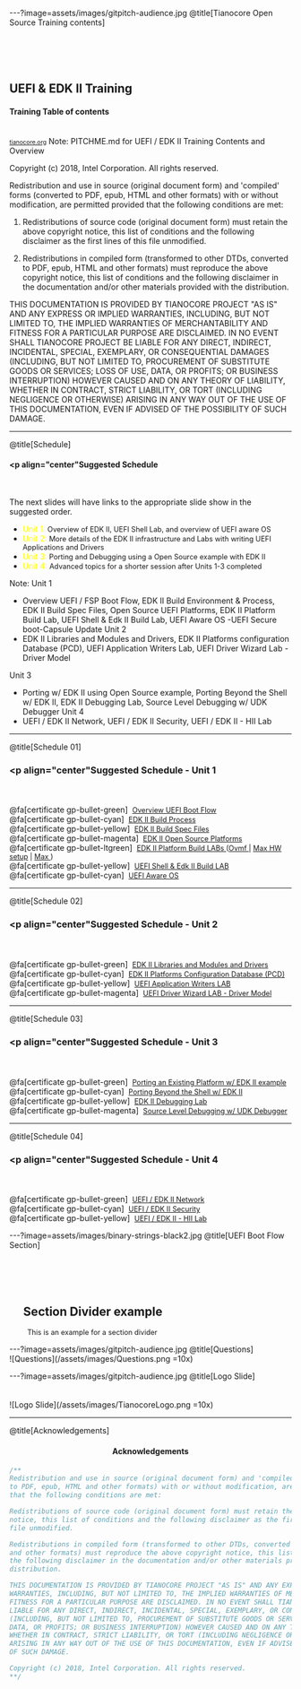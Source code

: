 ---?image=assets/images/gitpitch-audience.jpg
@title[Tianocore Open Source Training contents]
<br><br><br><br><br>
## <span class="gold"   >UEFI & EDK II Training</span>

#### Training Table of contents

<br>
<span style="font-size:0.75em" ><a href='http://www.tianocore.org'>tianocore.org</a></span>
Note:
  PITCHME.md for UEFI / EDK II Training  Contents and Overview

  Copyright (c) 2018, Intel Corporation. All rights reserved.<BR>

  Redistribution and use in source (original document form) and 'compiled'
  forms (converted to PDF, epub, HTML and other formats) with or without
  modification, are permitted provided that the following conditions are met:

  1) Redistributions of source code (original document form) must retain the
     above copyright notice, this list of conditions and the following
     disclaimer as the first lines of this file unmodified.

  2) Redistributions in compiled form (transformed to other DTDs, converted to
     PDF, epub, HTML and other formats) must reproduce the above copyright
     notice, this list of conditions and the following disclaimer in the
     documentation and/or other materials provided with the distribution.

  THIS DOCUMENTATION IS PROVIDED BY TIANOCORE PROJECT "AS IS" AND ANY EXPRESS OR
  IMPLIED WARRANTIES, INCLUDING, BUT NOT LIMITED TO, THE IMPLIED WARRANTIES OF
  MERCHANTABILITY AND FITNESS FOR A PARTICULAR PURPOSE ARE DISCLAIMED. IN NO
  EVENT SHALL TIANOCORE PROJECT  BE LIABLE FOR ANY DIRECT, INDIRECT, INCIDENTAL,
  SPECIAL, EXEMPLARY, OR CONSEQUENTIAL DAMAGES (INCLUDING, BUT NOT LIMITED TO,
  PROCUREMENT OF SUBSTITUTE GOODS OR SERVICES; LOSS OF USE, DATA, OR PROFITS;
  OR BUSINESS INTERRUPTION) HOWEVER CAUSED AND ON ANY THEORY OF LIABILITY,
  WHETHER IN CONTRACT, STRICT LIABILITY, OR TORT (INCLUDING NEGLIGENCE OR
  OTHERWISE) ARISING IN ANY WAY OUT OF THE USE OF THIS DOCUMENTATION, EVEN IF
  ADVISED OF THE POSSIBILITY OF SUCH DAMAGE.

---  
@title[Schedule]
#### <p align="center"<span class="gold"   >Suggested Schedule </span></p><br>

The next slides will have links to the appropriate slide show in the suggested order. <br>
- <font color="yellow">Unit 1:</font>  <span style="font-size:0.9em">Overview of EDK II, UEFI Shell Lab, and overview of UEFI aware OS</span><br>
- <font color="yellow">Unit 2:</font>  <span style="font-size:0.9em">More details of the EDK II infrastructure and Labs with writing UEFI Applications and Drivers</span><br>
- <font color="yellow">Unit 3:</font>  <span style="font-size:0.9em">Porting and Debugging using a Open Source example with EDK II</span><br>
- <font color="yellow">Unit 4:</font>  <span style="font-size:0.9em">Advanced topics for a shorter session after Units 1-3 completed</span>

 
Note:
Unit 1
  - Overview UEFI / FSP Boot Flow, EDK II Build Environment & Process, EDK II Build Spec Files, Open Source UEFI Platforms, EDK II Platform Build Lab, UEFI Shell & Edk II Build Lab, UEFI Aware OS -UEFI Secure boot-Capsule Update
Unit 2
  - EDK II Libraries and Modules and Drivers, EDK II Platforms configuration Database (PCD),  UEFI Application Writers Lab, UEFI Driver Wizard Lab - Driver Model

Unit 3
  - Porting w/ EDK II using Open Source example, Porting Beyond the Shell w/ EDK II,  EDK II Debugging Lab, Source Level Debugging w/ UDK Debugger
Unit 4
  - UEFI / EDK II Network,  UEFI / EDK II Security,  UEFI / EDK II - HII Lab 



---  
@title[Schedule 01]
<br>
### <p align="center"<span class="gold"   >Suggested Schedule - Unit 1</span></p><br>

<!---  Add bullets using https://fontawesome.com/cheatsheet certificate
-->
@fa[certificate gp-bullet-green]&nbsp;&nbsp;<span style="font-size:0.9em"><a href='https://gitpitch.com/Laurie0131/UEFI_Boot_Flow_Pres2/master#/' >Overview UEFI Boot Flow </a> </span><br>
@fa[certificate gp-bullet-cyan]&nbsp;&nbsp;<span style="font-size:0.9em"><a href='https://gitpitch.com/Laurie0131/EDK__II_Build_Process_Pres_2/master#/' >EDK II Build Process</a> </span><br>
@fa[certificate gp-bullet-yellow]&nbsp;&nbsp;<span style="font-size:0.9em"><a href='https://gitpitch.com/Laurie0131/EDK_II_Build_Spec_Files_Pres/master#/' >EDK II Build Spec Files </a> </span> <br>
@fa[certificate gp-bullet-magenta]&nbsp;&nbsp;<span style="font-size:0.9em"><a href='https://gitpitch.com/Laurie0131/OpenSource_Platforms_Pres/master#/' >EDK II Open Source Platforms </a> </span><br>
@fa[certificate gp-bullet-ltgreen]&nbsp;&nbsp;<span style="font-size:0.9em"><a href='https://gitpitch.com/Laurie0131/Platform_Build_LAB/master#/'>EDK II Platform Build LABs </a>
(<a href='https://gitpitch.com/Laurie0131/Platform_Build_LAB/master#/2'>Ovmf </a>| <a href='https://gitpitch.com/Laurie0131/Platform_Build_LAB/master#/16'>Max HW setup</a> | <a href='https://gitpitch.com/Laurie0131/Platform_Build_LAB/master#/24'>Max </a>)  </span><br>
@fa[certificate gp-bullet-yellow]&nbsp;&nbsp;<span style="font-size:0.9em"><a href='' >UEFI Shell & Edk II Build LAB </a> </span><br>
@fa[certificate gp-bullet-cyan]&nbsp;&nbsp;<span style="font-size:0.9em"><a href='' >UEFI Aware OS </a> </span>


---  
@title[Schedule 02]
<BR>
### <p align="center"<span class="gold"   >Suggested Schedule - Unit 2</span></p><br>

<!---  Add bullets using https://fontawesome.com/cheatsheet certificate
-->
@fa[certificate gp-bullet-green]<span style="font-size:0.5em">&nbsp;&nbsp;&nbsp;&nbsp;</span><span style="font-size:0.9em"><a href='' >EDK II Libraries and Modules and Drivers </a> </span><br>
@fa[certificate gp-bullet-cyan]<span style="font-size:0.5em">&nbsp;&nbsp;&nbsp;&nbsp;</span><span style="font-size:0.9em"><a href='' >EDK II Platforms Configuration Database (PCD)  </a> </span><br>
@fa[certificate gp-bullet-yellow]<span style="font-size:0.5em">&nbsp;&nbsp;&nbsp;&nbsp;</span><span style="font-size:0.9em"><a href='' >UEFI Application Writers LAB</a> </span> <br>
@fa[certificate gp-bullet-magenta]<span style="font-size:0.5em">&nbsp;&nbsp;&nbsp;&nbsp;</span><span style="font-size:0.9em"><a href='' >UEFI Driver Wizard LAB - Driver Model </a> </span> 

---  
@title[Schedule 03]
<BR>
### <p align="center"<span class="gold"   >Suggested Schedule - Unit 3</span></p><br>

<!---  Add bullets using https://fontawesome.com/cheatsheet certificate
-->
 @fa[certificate gp-bullet-green]&nbsp;&nbsp;<span style="font-size:0.9em"><a href='' >Porting an Existing Platform w/ EDK II example</a> </span><br>
 @fa[certificate gp-bullet-cyan]&nbsp;&nbsp;<span style="font-size:0.9em"><a href='' >Porting Beyond the Shell w/ EDK II </a> </span><br>
 @fa[certificate gp-bullet-yellow]&nbsp;&nbsp;<span style="font-size:0.9em"><a href='' >EDK II Debugging Lab </a> </span> <br>
 @fa[certificate gp-bullet-magenta]&nbsp;&nbsp;<span style="font-size:0.9em"><a href='' >Source Level Debugging w/ UDK Debugger</a> </span> 

---  
@title[Schedule 04]
<BR>
### <p align="center"<span class="gold"   >Suggested Schedule - Unit 4</span></p><br>

<!---  Add bullets using https://fontawesome.com/cheatsheet certificate
-->
 @fa[certificate gp-bullet-green]&nbsp;&nbsp;<span style="font-size:0.9em"><a href='' >UEFI / EDK II Network </a> </span><br>
 @fa[certificate gp-bullet-cyan]&nbsp;&nbsp;<span style="font-size:0.9em"><a href='' >UEFI / EDK II Security </a> </span><br>
 @fa[certificate gp-bullet-yellow]&nbsp;&nbsp;<span style="font-size:0.9em"><a href='' >UEFI / EDK II - HII Lab  </a> </span> <br>



---?image=assets/images/binary-strings-black2.jpg
@title[UEFI Boot Flow Section]
<br><br><br><br><br>
## <span class="gold"  >&nbsp;&nbsp;&nbsp;&nbsp;&nbsp;Section Divider example</span>
<span style="font-size:0.9em" > &nbsp;&nbsp;&nbsp;&nbsp;&nbsp;&nbsp;&nbsp;&nbsp;&nbsp;This is an example for a section divider</span>


---?image=assets/images/gitpitch-audience.jpg
@title[Questions]
<br>
![Questions](/assets/images/Questions.png =10x) 


---?image=assets/images/gitpitch-audience.jpg
@title[Logo Slide]
<br><br><br>
![Logo Slide](/assets/images/TianocoreLogo.png =10x)



---
@title[Acknowledgements]
#### <p align="center"><span class="gold"   >Acknowledgements</span></p>

```c++
/**
Redistribution and use in source (original document form) and 'compiled' forms (converted
to PDF, epub, HTML and other formats) with or without modification, are permitted provided
that the following conditions are met:

Redistributions of source code (original document form) must retain the above copyright 
notice, this list of conditions and the following disclaimer as the first lines of this 
file unmodified.

Redistributions in compiled form (transformed to other DTDs, converted to PDF, epub, HTML
and other formats) must reproduce the above copyright notice, this list of conditions and 
the following disclaimer in the documentation and/or other materials provided with the 
distribution.

THIS DOCUMENTATION IS PROVIDED BY TIANOCORE PROJECT "AS IS" AND ANY EXPRESS OR IMPLIED 
WARRANTIES, INCLUDING, BUT NOT LIMITED TO, THE IMPLIED WARRANTIES OF MERCHANTABILITY AND 
FITNESS FOR A PARTICULAR PURPOSE ARE DISCLAIMED. IN NO EVENT SHALL TIANOCORE PROJECT BE 
LIABLE FOR ANY DIRECT, INDIRECT, INCIDENTAL, SPECIAL, EXEMPLARY, OR CONSEQUENTIAL DAMAGES 
(INCLUDING, BUT NOT LIMITED TO, PROCUREMENT OF SUBSTITUTE GOODS OR SERVICES; LOSS OF USE, 
DATA, OR PROFITS; OR BUSINESS INTERRUPTION) HOWEVER CAUSED AND ON ANY THEORY OF LIABILITY, 
WHETHER IN CONTRACT, STRICT LIABILITY, OR TORT (INCLUDING NEGLIGENCE OR OTHERWISE) 
ARISING IN ANY WAY OUT OF THE USE OF THIS DOCUMENTATION, EVEN IF ADVISED OF THE POSSIBILITY 
OF SUCH DAMAGE.

Copyright (c) 2018, Intel Corporation. All rights reserved.
**/

```
